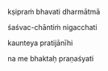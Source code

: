kṣipraṁ bhavati dharmātmā

śaśvac-chāntiṁ nigacchati

kaunteya pratijānīhi

na me bhaktaḥ praṇaśyati